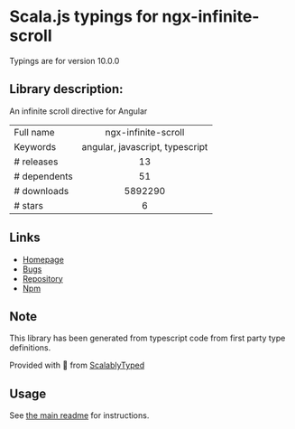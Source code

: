 
# Scala.js typings for ngx-infinite-scroll

Typings are for version 10.0.0

## Library description:
An infinite scroll directive for Angular

|                    |                 |
| ------------------ | :-------------: |
| Full name          | ngx-infinite-scroll |
| Keywords           | angular, javascript, typescript |
| # releases         | 13 |
| # dependents       | 51 |
| # downloads        | 5892290 |
| # stars            | 6 |

## Links
- [Homepage](https://github.com/orizens/ngx-infinite-scroll)
- [Bugs](https://github.com/orizens/ngx-infinite-scroll/issues)
- [Repository](https://github.com/orizens/ngx-infinite-scroll)
- [Npm](https://www.npmjs.com/package/ngx-infinite-scroll)
    


## Note
This library has been generated from typescript code from first party type definitions.

Provided with :purple_heart: from [ScalablyTyped](https://github.com/oyvindberg/ScalablyTyped)

## Usage
See [the main readme](../../readme.md) for instructions.


